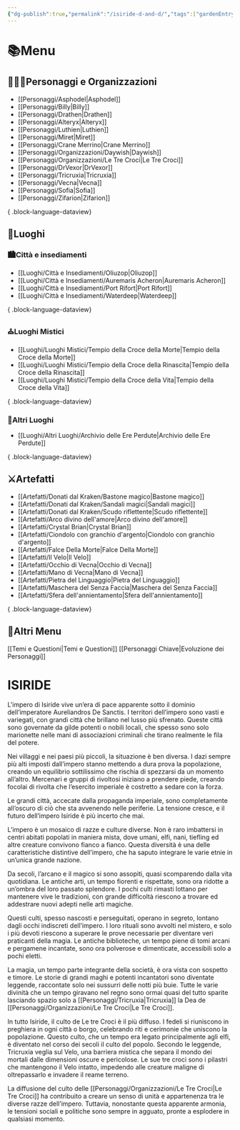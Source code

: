 ```yaml
---
{"dg-publish":true,"permalink":"/isiride-d-and-d/","tags":["gardenEntry"],"noteIcon":""}
---
```



# 📚Menu

## 🧚🏻‍♀️Personaggi e Organizzazioni

- [[Personaggi/Asphodel\|Asphodel]]
- [[Personaggi/Billy\|Billy]]
- [[Personaggi/Drathen\|Drathen]]
- [[Personaggi/Alteryx\|Alteryx]]
- [[Personaggi/Luthien\|Luthien]]
- [[Personaggi/Miret\|Miret]]
- [[Personaggi/Crane Merrino\|Crane Merrino]]
- [[Personaggi/Organizzazioni/Daywish\|Daywish]]
- [[Personaggi/Organizzazioni/Le Tre Croci\|Le Tre Croci]]
- [[Personaggi/DrVexor\|DrVexor]]
- [[Personaggi/Tricruxia\|Tricruxia]]
- [[Personaggi/Vecna\|Vecna]]
- [[Personaggi/Sofia\|Sofia]]
- [[Personaggi/Zifarion\|Zifarion]]

{ .block-language-dataview}

## 📍Luoghi

### 🏙️Città e insediamenti

- [[Luoghi/Città e Insediamenti/Oliuzop\|Oliuzop]]
- [[Luoghi/Città e Insediamenti/Auremaris Acheron\|Auremaris Acheron]]
- [[Luoghi/Città e Insediamenti/Port Rifort\|Port Rifort]]
- [[Luoghi/Città e Insediamenti/Waterdeep\|Waterdeep]]

{ .block-language-dataview}

### ⛪Luoghi Mistici

- [[Luoghi/Luoghi Mistici/Tempio della Croce della Morte\|Tempio della Croce della Morte]]
- [[Luoghi/Luoghi Mistici/Tempio della Croce della Rinascita\|Tempio della Croce della Rinascita]]
- [[Luoghi/Luoghi Mistici/Tempio della Croce della Vita\|Tempio della Croce della Vita]]

{ .block-language-dataview}

### 📌Altri Luoghi

- [[Luoghi/Altri Luoghi/Archivio delle Ere Perdute\|Archivio delle Ere Perdute]]

{ .block-language-dataview}

## ⚔️Artefatti

- [[Artefatti/Donati dal Kraken/Bastone magico\|Bastone magico]]
- [[Artefatti/Donati dal Kraken/Sandali magici\|Sandali magici]]
- [[Artefatti/Donati dal Kraken/Scudo riflettente\|Scudo riflettente]]
- [[Artefatti/Arco divino dell'amore\|Arco divino dell'amore]]
- [[Artefatti/Crystal Brian\|Crystal Brian]]
- [[Artefatti/Ciondolo con granchio d'argento\|Ciondolo con granchio d'argento]]
- [[Artefatti/Falce Della Morte\|Falce Della Morte]]
- [[Artefatti/Il Velo\|Il Velo]]
- [[Artefatti/Occhio di Vecna\|Occhio di Vecna]]
- [[Artefatti/Mano di Vecna\|Mano di Vecna]]
- [[Artefatti/Pietra del Linguaggio\|Pietra del Linguaggio]]
- [[Artefatti/Maschera del Senza Faccia\|Maschera del Senza Faccia]]
- [[Artefatti/Sfera dell'annientamento\|Sfera dell'annientamento]]

{ .block-language-dataview}

## 🔖Altri Menu

[[Temi e Questioni\|Temi e Questioni]]
[[Personaggi Chiave\|Evoluzione dei Personaggi]]

# ISIRIDE

L'impero di Isiride vive un’era di pace apparente sotto il dominio dell’imperatore Aureliandros De Sanctis. I territori dell’impero sono vasti e variegati, con grandi città che brillano nel lusso più sfrenato. Queste città sono governate da gilde potenti o nobili locali, che spesso sono solo marionette nelle mani di associazioni criminali che tirano realmente le fila del potere.

Nei villaggi e nei paesi più piccoli, la situazione è ben diversa. I dazi sempre più alti imposti dall’impero stanno mettendo a dura prova la popolazione, creando un equilibrio sottilissimo che rischia di spezzarsi da un momento all’altro. Mercenari e gruppi di rivoltosi iniziano a prendere piede, creando focolai di rivolta che l’esercito imperiale è costretto a sedare con la forza.

Le grandi città, accecate dalla propaganda imperiale, sono completamente all’oscuro di ciò che sta avvenendo nelle periferie. La tensione cresce, e il futuro dell’impero Isiride è più incerto che mai.

L’impero è un mosaico di razze e culture diverse. Non è raro imbattersi in centri abitati popolati in maniera mista, dove umani, elfi, nani, tiefling ed altre creature convivono fianco a fianco. Questa diversità è una delle caratteristiche distintive dell’impero, che ha saputo integrare le varie etnie in un’unica grande nazione.

Da secoli, l’arcano e il magico si sono assopiti, quasi scomparendo dalla vita quotidiana. Le antiche arti, un tempo fiorenti e rispettate, sono ora ridotte a un’ombra del loro passato splendore. I pochi culti rimasti lottano per mantenere vive le tradizioni, con grande difficoltà riescono a trovare ed addestrare nuovi adepti nelle arti magiche.

Questi culti, spesso nascosti e perseguitati, operano in segreto, lontano dagli occhi indiscreti dell’impero. I loro rituali sono avvolti nel mistero, e solo i più devoti riescono a superare le prove necessarie per diventare veri praticanti della magia. Le antiche biblioteche, un tempo piene di tomi arcani e pergamene incantate, sono ora polverose e dimenticate, accessibili solo a pochi eletti.

La magia, un tempo parte integrante della società, è ora vista con sospetto e timore. Le storie di grandi maghi e potenti incantatori sono diventate leggende, raccontate solo nei sussurri delle notti più buie. Tutte le varie divinità che un tempo giravano nel regno sono ormai quasi del tutto sparite lasciando spazio solo a [[Personaggi/Tricruxia\|Tricruxia]] la Dea de [[Personaggi/Organizzazioni/Le Tre Croci\|Le Tre Croci]].

In tutto Isiride, il culto de Le tre Croci è il più diffuso. I fedeli si riuniscono in preghiera in ogni città o borgo, celebrando riti e cerimonie che uniscono la popolazione. Questo culto, che un tempo era legato principalmente agli elfi, è diventato nel corso dei secoli il culto del popolo. Secondo le leggende, Tricruxia veglia sul Velo, una barriera mistica che separa il mondo dei mortali dalle dimensioni oscure e pericolose. Le sue tre croci sono i pilastri che mantengono il Velo intatto, impedendo alle creature maligne di oltrepassarlo e invadere il reame terreno.

La diffusione del culto delle [[Personaggi/Organizzazioni/Le Tre Croci\|Le Tre Croci]] ha contribuito a creare un senso di unità e appartenenza tra le diverse razze dell’impero. Tuttavia, nonostante questa apparente armonia, le tensioni sociali e politiche sono sempre in agguato, pronte a esplodere in qualsiasi momento.
